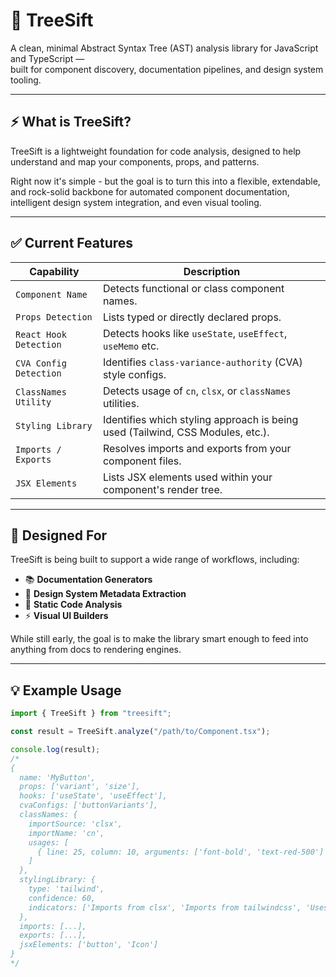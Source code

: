 # 🌳 TreeSift

A clean, minimal Abstract Syntax Tree (AST) analysis library for JavaScript and TypeScript —  
built for component discovery, documentation pipelines, and design system tooling.

---

## ⚡ What is TreeSift?

TreeSift is a lightweight foundation for code analysis, designed to help understand and map your components, props, and patterns.

Right now it's simple - but the goal is to turn this into a flexible, extendable, and rock-solid backbone for automated component documentation, intelligent design system integration, and even visual tooling.

---

## ✅ Current Features

| Capability             | Description                                                                    |
| ---------------------- | ------------------------------------------------------------------------------ |
| `Component Name`       | Detects functional or class component names.                                   |
| `Props Detection`      | Lists typed or directly declared props.                                        |
| `React Hook Detection` | Detects hooks like `useState`, `useEffect`, `useMemo` etc.                     |
| `CVA Config Detection` | Identifies `class-variance-authority` (CVA) style configs.                     |
| `ClassNames Utility`   | Detects usage of `cn`, `clsx`, or `classNames` utilities.                      |
| `Styling Library`      | Identifies which styling approach is being used (Tailwind, CSS Modules, etc.). |
| `Imports / Exports`    | Resolves imports and exports from your component files.                        |
| `JSX Elements`         | Lists JSX elements used within your component's render tree.                   |

---

## 🧠 Designed For

TreeSift is being built to support a wide range of workflows, including:

- 📚 **Documentation Generators**
- 🧩 **Design System Metadata Extraction**
- 🔬 **Static Code Analysis**
- ⚡ **Visual UI Builders**

While still early, the goal is to make the library smart enough to feed into anything from docs to rendering engines.

---

## 💡 Example Usage

```ts
import { TreeSift } from "treesift";

const result = TreeSift.analyze("/path/to/Component.tsx");

console.log(result);
/*
{
  name: 'MyButton',
  props: ['variant', 'size'],
  hooks: ['useState', 'useEffect'],
  cvaConfigs: ['buttonVariants'],
  classNames: {
    importSource: 'clsx',
    importName: 'cn',
    usages: [
      { line: 25, column: 10, arguments: ['font-bold', 'text-red-500'] }
    ]
  },
  stylingLibrary: {
    type: 'tailwind',
    confidence: 60,
    indicators: ['Imports from clsx', 'Imports from tailwindcss', 'Uses Tailwind-like class: text-2xl']
  },
  imports: [...],
  exports: [...],
  jsxElements: ['button', 'Icon']
}
*/
```

